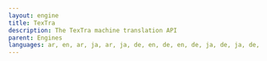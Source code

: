 ```yaml
---
layout: engine
title: TexTra
description: The TexTra machine translation API
parent: Engines
languages: ar, en, ar, ja, ar, ja, de, en, de, en, de, ja, de, ja, de, ja, en, ar, en, ar, en, de, en, de, en, de, en, es, en, es, en, fil, en, fr, en, fr, en, fr, en, id, en, it, en, it, en, ja, en, ja, en, ja, en, ja, en, ja, en, ja, en, km, en, ko, en, ko, en, mn, en, my, en, ne, en, pt, en, pt, en, ru, en, th, en, vi, en, vi, en, zh-cn, en, zh-cn, en, zh-cn, en, zh-tw, en, zh-tw, en, zh-tw, es, en, es, ja, es, ja, fil, en, fil, ja, fil, ja, fr, en, fr, en, fr, ja, fr, ja, fr, ja, id, en, id, ja, id, ja, it, en, it, ja, it, ja, ja, ar, ja, ar, ja, de, ja, de, ja, de, ja, en, ja, en, ja, en, ja, en, ja, en, ja, en, ja, es, ja, es, ja, fil, ja, fil, ja, fr, ja, fr, ja, fr, ja, id, ja, id, ja, it, ja, it, ja, km, ja, km, ja, ko, ja, ko, ja, ko, ja, mn, ja, mn, ja, my, ja, my, ja, ne, ja, ne, ja, pt, ja, pt, ja, ru, ja, ru, ja, th, ja, th, ja, vi, ja, vi, ja, zh-cn, ja, zh-cn, ja, zh-cn, ja, zh-cn, ja, zh-tw, ja, zh-tw, ja, zh-tw, ja, zh-tw, km, en, km, ja, km, ja, ko, en, ko, ja, ko, ja, ko, ja, mn, en, mn, ja, mn, ja, my, en, my, ja, my, ja, ne, en, ne, ja, ne, ja, pt, en, pt, ja, pt, ja, ru, en, ru, ja, ru, ja, th, en, th, ja, th, ja, vi, en, vi, ja, vi, ja, zh-cn, en, zh-cn, en, zh-cn, ja, zh-cn, ja, zh-cn, ja, zh-cn, ja, zh-tw, en, zh-tw, en, zh-tw, ja, zh-tw, ja, zh-tw, ja, zh-tw, ja
---
```


